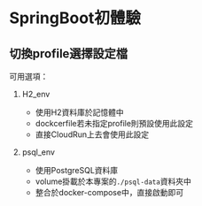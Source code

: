 # SpringBoot初體驗

## 切換profile選擇設定檔
可用選項：

1. H2_env
    - 使用H2資料庫於記憶體中
    - dockcerfile若未指定profile則預設使用此設定
    - 直接CloudRun上去會使用此設定

2. psql_env
    - 使用PostgreSQL資料庫
    - volume掛載於本專案的`./psql-data`資料夾中
    - 整合於docker-compose中，直接啟動即可